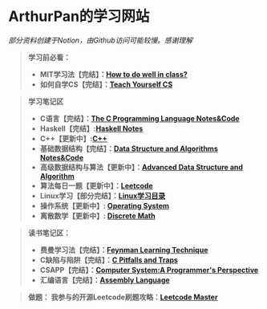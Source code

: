 # ArthurPan的学习网站

*部分资料创建于Notion，由Github访问可能较慢。感谢理解*<br>
> <strong>学习前必看：
> + MIT学习法【完结】：[How to do well in class?](https://github.com/KingArthur0205/ArthurPan0205.github.io/blob/33fbcc6517611968e0a93581482afa7e6b798052/src/MIT%20%E5%AD%A6%E4%B9%A0%E6%96%B9%E6%B3%95.md)
> + 如何自学CS【完结】：[Teach Yourself CS](https://teachyourselfcs.com/)
  
> 学习笔记区
> + C语言【完结】：[The C Programming Language Notes&Code](https://alive-castanet-707.notion.site/C-23243005d1484f5bb86e5c2122aac36c)
> + Haskell【完结】:[Haskell Notes](https://alive-castanet-707.notion.site/Inf1a-7ee4bd9befc54d4eb7bce27d54b238ce)
> + C++【更新中】:[C++](https://github.com/KingArthur0205/CPP)
> + 基础数据结构【完结】：[Data Structure and Algorithms Notes&Code](https://alive-castanet-707.notion.site/2e51df464038416c93f58da6e61a30a5)
> + 高级数据结构与算法【更新中】：[Advanced Data Structure and Algorithm](https://github.com/KingArthur0205/Advanced-Data-Structure)
> + 算法每日一题【更新中】：[Leetcode](https://alive-castanet-707.notion.site/a2cd19f66d3a4abfa7e33426c2071260)
> + Linux学习【部分完结】：[Linux学习目录](https://alive-castanet-707.notion.site/Linux-6349ca72a55e4b539123d11983d1f5c1)
> + 操作系统【更新中】: [Operating System](https://github.com/KingArthur0205/Operarting-System)
> + 离散数学【更新中】: [Discrete Math](https://github.com/KingArthur0205/Discrete-Math)

> 读书笔记区：
>  + 费曼学习法【完结】：[Feynman Learning Technique](https://alive-castanet-707.notion.site/271843c70b3d4ab1becdfac2283df04e)
>  + C缺陷与陷阱【完结】：[C Pitfalls and Traps](https://alive-castanet-707.notion.site/C-6b8f4dc45db144578db9bccc7db4f142)
>  + CSAPP【完结】：[Computer System:A Programmer's Perspective](https://alive-castanet-707.notion.site/CSAPP-7b1347b8e4794acb956f3c9090edee56)
>  + 汇编语言【完结】：[Assembly Language](https://alive-castanet-707.notion.site/dea8ab85f1ab44428b44348f6b2436d1)

> 做题：
> 我参与的开源Leetcode刷题攻略：[Leetcode Master](https://github.com/youngyangyang04/leetcode-master)

 
